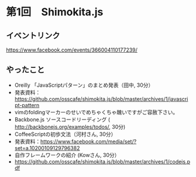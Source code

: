 第1回　Shimokita.js
====

## イベントリンク

https://www.facebook.com/events/366004110177239/

## やったこと

- Oreilly 「JavaScriptパターン」のまとめ発表（田中, 30分）
 - 発表資料：https://github.com/osscafe/shimokita.js/blob/master/archives/1/javascript-pattern
 - vimのfoldingマーカーのせいでめちゃくちゃ醜いですがご容赦下さい。
- Backbone.js ソースコードリーディング ( http://backbonejs.org/examples/todos/, 30分)
- CoffeeScriptの初歩文法（河村さん, 30分）
 - 発表資料：https://www.facebook.com/media/set/?set=a.10200109129796382
- 自作フレームワークの紹介 (Kowさん, 30分）
 - https://github.com/osscafe/shimokita.js/blob/master/archives/1/codejs.pdf
